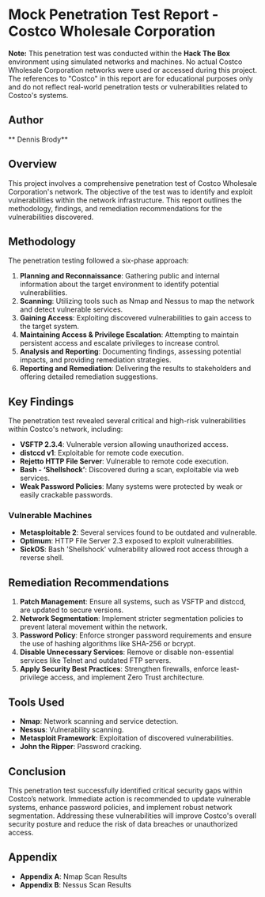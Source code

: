 # Mock Penetration Test Report - Costco Wholesale Corporation

**Note:** This penetration test was conducted within the **Hack The Box** environment using simulated networks and machines. No actual Costco Wholesale Corporation networks were used or accessed during this project. The references to "Costco" in this report are for educational purposes only and do not reflect real-world penetration tests or vulnerabilities related to Costco's systems.


## Author
** Dennis Brody**

## Overview
This project involves a comprehensive penetration test of Costco Wholesale Corporation's network. The objective of the test was to identify and exploit vulnerabilities within the network infrastructure. This report outlines the methodology, findings, and remediation recommendations for the vulnerabilities discovered.

## Methodology
The penetration testing followed a six-phase approach:
1. **Planning and Reconnaissance**: Gathering public and internal information about the target environment to identify potential vulnerabilities.
2. **Scanning**: Utilizing tools such as Nmap and Nessus to map the network and detect vulnerable services.
3. **Gaining Access**: Exploiting discovered vulnerabilities to gain access to the target system.
4. **Maintaining Access & Privilege Escalation**: Attempting to maintain persistent access and escalate privileges to increase control.
5. **Analysis and Reporting**: Documenting findings, assessing potential impacts, and providing remediation strategies.
6. **Reporting and Remediation**: Delivering the results to stakeholders and offering detailed remediation suggestions.

## Key Findings
The penetration test revealed several critical and high-risk vulnerabilities within Costco's network, including:
- **VSFTP 2.3.4**: Vulnerable version allowing unauthorized access.
- **distccd v1**: Exploitable for remote code execution.
- **Rejetto HTTP File Server**: Vulnerable to remote code execution.
- **Bash - ‘Shellshock’**: Discovered during a scan, exploitable via web services.
- **Weak Password Policies**: Many systems were protected by weak or easily crackable passwords.

### Vulnerable Machines
- **Metasploitable 2**: Several services found to be outdated and vulnerable.
- **Optimum**: HTTP File Server 2.3 exposed to exploit vulnerabilities.
- **SickOS**: Bash 'Shellshock' vulnerability allowed root access through a reverse shell.

## Remediation Recommendations
1. **Patch Management**: Ensure all systems, such as VSFTP and distccd, are updated to secure versions.
2. **Network Segmentation**: Implement stricter segmentation policies to prevent lateral movement within the network.
3. **Password Policy**: Enforce stronger password requirements and ensure the use of hashing algorithms like SHA-256 or bcrypt.
4. **Disable Unnecessary Services**: Remove or disable non-essential services like Telnet and outdated FTP servers.
5. **Apply Security Best Practices**: Strengthen firewalls, enforce least-privilege access, and implement Zero Trust architecture.

## Tools Used
- **Nmap**: Network scanning and service detection.
- **Nessus**: Vulnerability scanning.
- **Metasploit Framework**: Exploitation of discovered vulnerabilities.
- **John the Ripper**: Password cracking.

## Conclusion
This penetration test successfully identified critical security gaps within Costco’s network. Immediate action is recommended to update vulnerable systems, enhance password policies, and implement robust network segmentation. Addressing these vulnerabilities will improve Costco's overall security posture and reduce the risk of data breaches or unauthorized access.

## Appendix
- **Appendix A**: Nmap Scan Results
- **Appendix B**: Nessus Scan Results
